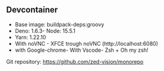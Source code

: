 ## Devcontainer

- Base image: buildpack-deps:groovy
- Deno: 1.6.3- Node: 15.5.1
- Yarn: 1.22.10
- With noVNC - XFCE trough noVNC (http://localhost:6080)
- with Google-chrome- With Vscode- Zsh + Oh my zsh!

Git repository: https://github.com/zed-vision/monorepo
